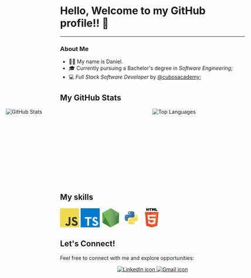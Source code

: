 # Hello, Welcome to my GitHub profile!! 👋
---

### About Me
- 🙋‍♂️ My name is Daniel.
- 🎓 Currently pursuing a Bachelor's degree in <i>Software Engineering</i>;
- 💻 <i>Full Stack Software Developer</i> by <a href="https://github.com/cubos-academy">@cubosacademy</a>;


## My GitHub Stats

<div style="display: flex; justify-content: center;">
  <img src="https://github-readme-stats.vercel.app/api?username=danielluizdl&show_icons=true&theme=ocean_dark" alt="GitHub Stats" width="400" height="200" />
  <img src="https://github-readme-stats.vercel.app/api/top-langs/?username=danielluizdl&layout=compact&theme=ocean_dark" alt="Top Languages" width="400" height="200" />
</div>

## My skills

<code><img height="52" src="https://raw.githubusercontent.com/github/explore/80688e429a7d4ef2fca1e82350fe8e3517d3494d/topics/javascript/javascript.png" alt="Javascript"/></code>
<code><img height="52" src="https://raw.githubusercontent.com/github/explore/80688e429a7d4ef2fca1e82350fe8e3517d3494d/topics/typescript/typescript.png" alt="Typescript"/></code>
<code><img height="52" src="https://raw.githubusercontent.com/github/explore/80688e429a7d4ef2fca1e82350fe8e3517d3494d/topics/nodejs/nodejs.png" alt="Nodejs"/></code>
<code><img height="52" src="https://raw.githubusercontent.com/github/explore/80688e429a7d4ef2fca1e82350fe8e3517d3494d/topics/python/python.png" alt="Python"/></code>
<code><img height="52" src="https://raw.githubusercontent.com/github/explore/80688e429a7d4ef2fca1e82350fe8e3517d3494d/topics/html/html.png" alt="HTML5"/></code>


## Let's Connect!

Feel free to connect with me and explore opportunities:

<p align="center">
    <a href="https://www.linkedin.com/in/loureirodlg/">
        <img src="https://img.shields.io/badge/LinkedIn-0077B5?style=for-the-badge&logo=linkedin&logoColor=white" alt="LinkedIn icon" >
    </a>
    <a href="mailto:loureirodlg@gmail.com">
        <img src="https://img.shields.io/badge/Gmail-D14836?style=for-the-badge&logo=gmail&logoColor=white" alt="Gmail icon" >
    </a>

